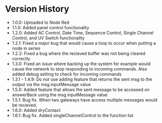 # Version History
- 1.0.0: Uploaded to Node Red
- 1.1.0: Added panel control functionality
- 1.2.0: Added AC Control, Date Time, Sequence Control, Single Channel Control, and UV Switch functionality
- 1.2.1: Fixed a major bug that would cause a loop to occur when putting a node in series
- 1.2.2: Fixed a bug where the recieved buffer was not being cleared correctly
- 1.3.0: Fixed an issue where backing up the system for example would cause the network to stop responding to incoming commands. Also added debug setting to check for incoming commands
- 1.3.1 - 1.4.9: Do not use adding feature that returns the sent msg to the output via the msg.inputMessage value  
- 1.5.0: Added feature that allows the sent message to be accessed on answerBack using the msg.inputMessage value
- 1.5.1: Bug fix. When two gateways have access multiple messages would be recieved.
- 1.6.0: Added dryContact
- 1.6.1: Bug fix. Added singleChannelControl to the function list